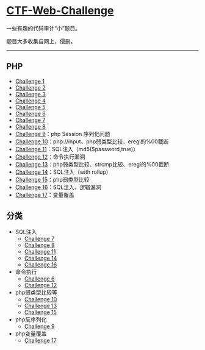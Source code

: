 # [CTF-Web-Challenge](https://github.com/CHYbeta/CTF-Web-Challenge)

一些有趣的代码审计“小”题目。

题目大多收集自网上，侵删。

---
## PHP

* [Challenge 1](php/challenge-1.md)
* [Challenge 2](php/challenge-2.md)
* [Challenge 3](php/challenge-3.md)
* [Challenge 4](php/challenge-4.md)
* [Challenge 5](php/challenge-5.md)
* [Challenge 6](php/challenge-6.md)
* [Challenge 7](php/challenge-7.md)
* [Challenge 8](php/challenge-8.md)
* [Challenge 9](php/challenge-9.md)：php Session 序列化问题
* [Challenge 10](php/challenge-10.md)：php://input、php弱类型比较、eregi的%00截断
* [Challenge 11](php/challenge-11.md)：SQL注入（md5($password,true)）
* [Challenge 12](php/challenge-12.md)：命令执行漏洞
* [Challenge 13](php/challenge-13.md)：php弱类型比较、strcmp比较、eregi的%00截断
* [Challenge 14](php/challenge-14.md)：SQL注入（with rollup）
* [Challenge 15](php/challenge-15.md)：php弱类型比较
* [Challenge 16](php/challenge-16.md)：SQL注入、逻辑漏洞
* [Challenge 17](php/challenge-17.md)：变量覆盖

## 分类
+ SQL注入
    + [Challenge 7](php/challenge-7.md)
    + [Challenge 8](php/challenge-8.md)
    + [Challenge 11](php/challenge-11.md)
    + [Challenge 14](php/challenge-14.md)
    + [Challenge 16](php/challenge-16.md)
+ 命令执行
    + [Challenge 6](php/challenge-6.md)
    + [Challenge 12](php/challenge-12.md)
+ php弱类型比较等
    + [Challenge 10](php/challenge-10.md)
    + [Challenge 13](php/challenge-13.md)
    + [Challenge 15](php/challenge-15.md)
+ php反序列化
    + [Challenge 9](php/challenge-9.md)
+ php变量覆盖
    + [Challenge 17](php/challenge-17.md)

